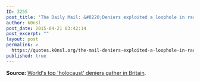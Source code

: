 ```yaml
---
ID: 3255
post_title: 'The Daily Mail: &#8220;Deniers exploited a loophole in race-hate laws!&#8221;'
author: k0nsl
post_date: 2015-04-21 03:42:14
post_excerpt: ""
layout: post
permalink: >
  https://quotes.k0nsl.org/the-mail-deniers-exploited-a-loophole-in-race-hate-laws.html
published: true
---
```

<strong>Source:</strong> <a href="https://forum.codoh.com/viewtopic.php?f=2&t=9462" title="World's top 'holocaust' deniers gather in Britain" target="_blank">World's top 'holocaust' deniers gather in Britain</a>.